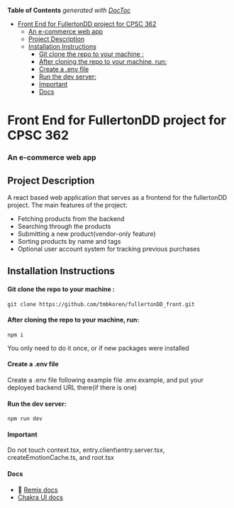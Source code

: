 <!-- START doctoc generated TOC please keep comment here to allow auto update -->
<!-- DON'T EDIT THIS SECTION, INSTEAD RE-RUN doctoc TO UPDATE -->
**Table of Contents**  *generated with [DocToc](https://github.com/thlorenz/doctoc)*

- [Front End for FullertonDD project for CPSC 362](#front-end-for-fullertondd-project-for-cpsc-362)
    - [An e-commerce web app](#an-e-commerce-web-app)
  - [Project Description](#project-description)
  - [Installation Instructions](#installation-instructions)
      - [Git clone the repo to your machine :](#git-clone-the-repo-to-your-machine-)
      - [After cloning the repo to your machine, run:](#after-cloning-the-repo-to-your-machine-run)
      - [Create a .env file](#create-a-env-file)
      - [Run the dev server:](#run-the-dev-server)
      - [Important](#important)
      - [Docs](#docs)

<!-- END doctoc generated TOC please keep comment here to allow auto update -->

# Front End for FullertonDD project for CPSC 362

### An e-commerce web app

## Project Description
A react based web application that serves as a frontend for the fullertonDD project.
The main features of the project:
- Fetching products from the backend
- Searching through the products
- Submitting a new product(vendor-only feature)
- Sorting products by name and tags
- Optional user account system for tracking previous purchases

## Installation Instructions

#### Git clone the repo to your machine :
`git clone https://github.com/tmbkoren/fullertonDD_front.git`

#### After cloning the repo to your machine, run:

```shellscript
npm i
```

You only need to do it once, or if new packages were installed

#### Create a .env file

Create a .env file following example file .env.example, and put your deployed backend URL there(if there is one)

#### Run the dev server:

```shellscript
npm run dev
```
#### Important
Do not touch context.tsx, entry.client\entry.server.tsx, createEmotionCache.ts, and root.tsx 

#### Docs

- 📖 [Remix docs](https://remix.run/docs)
- [Chakra UI docs](https://v2.chakra-ui.com/docs/components)
